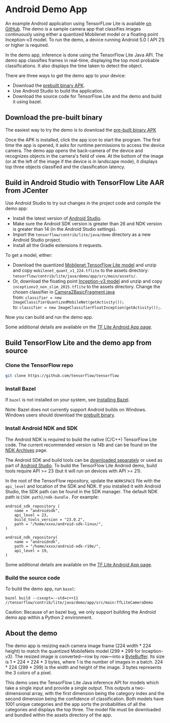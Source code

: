 # Android Demo App

An example Android application using TensorFLow Lite is available
[on GitHub](https://github.com/tensorflow/tensorflow/tree/master/tensorflow/contrib/lite/java/demo/app).
The demo is a sample camera app that classifies images continuously
using either a quantized Mobilenet model or a floating point Inception-v3 model.
To run the demo, a device running Android 5.0 ( API 21) or higher is required.

In the demo app, inference is done using the TensorFlow Lite Java API. The demo
app classifies frames in real-time, displaying the top most probable
classifications. It also displays the time taken to detect the object.

There are three ways to get the demo app to your device:

* Download the [prebuilt binary APK](http://download.tensorflow.org/deps/tflite/TfLiteCameraDemo.apk).
* Use Android Studio to build the application.
* Download the source code for TensorFlow Lite and the demo and build it using
  bazel.


## Download the pre-built binary

The easiest way to try the demo is to download the
[pre-built binary APK](https://storage.googleapis.com/download.tensorflow.org/deps/tflite/TfLiteCameraDemo.apk)

Once the APK is installed, click the app icon to start the program. The first
time the app is opened, it asks for runtime permissions to access the device
camera. The demo app opens the back-camera of the device and recognizes objects
in the camera's field of view. At the bottom of the image (or at the left
of the image if the device is in landscape mode), it displays top three objects
classified and the classification latency.


## Build in Android Studio with TensorFlow Lite AAR from JCenter

Use Android Studio to try out changes in the project code and compile the demo
app:

* Install the latest version of
  [Android Studio](https://developer.android.com/studio/index.html).
* Make sure the Android SDK version is greater than 26 and NDK version is greater
  than 14 (in the Android Studio settings).
* Import the `tensorflow/contrib/lite/java/demo` directory as a new
  Android Studio project.
* Install all the Gradle extensions it requests.

To get a model, either:

* Download the quantized [Mobilenet TensorFlow Lite model](https://storage.googleapis.com/download.tensorflow.org/models/tflite/mobilenet_v1_224_android_quant_2017_11_08.zip)
  and unzip and copy `mobilenet_quant_v1_224.tflite` to the assets directory:
  `tensorflow/contrib/lite/java/demo/app/src/main/assets/`.
* Or, download the floating point [Inception-v3 model](https://storage.googleapis.com/download.tensorflow.org/models/tflite/inception_v3_slim_2016_android_2017_11_10.zip)
  and unzip and copy `inceptionv3_non_slim_2015.tflite` to the assets
  directory. Change the chosen classifier in
  [Camera2BasicFragment.java](https://github.com/tensorflow/tensorflow/blob/master/tensorflow/contrib/lite/java/demo/app/src/main/java/com/example/android/tflitecamerademo/Camera2BasicFragment.java)<br>
  from: `classifier = new ImageClassifierQuantizedMobileNet(getActivity());`<br>
  to: `classifier = new ImageClassifierFloatInception(getActivity());`.

Now you can build and run the demo app.

Some additional details are available on the
[TF Lite Android App page](https://github.com/tensorflow/tensorflow/tree/master/tensorflow/contrib/lite/java/demo/README.md).


## Build TensorFlow Lite and the demo app from source

### Clone the TensorFlow repo

```sh
git clone https://github.com/tensorflow/tensorflow
```

### Install Bazel

If `bazel` is not installed on your system, see
[Installing Bazel](https://bazel.build/versions/master/docs/install.html).

Note: Bazel does not currently support Android builds on Windows. Windows users
should download the
[prebuilt binary](https://storage.googleapis.com/download.tensorflow.org/deps/tflite/TfLiteCameraDemo.apk).

### Install Android NDK and SDK

The Android NDK is required to build the native (C/C++) TensorFlow Lite code. The
current recommended version is *14b* and can be found on the
[NDK Archives](https://developer.android.com/ndk/downloads/older_releases.html#ndk-14b-downloads)
page.

The Android SDK and build tools can be
[downloaded separately](https://developer.android.com/tools/revisions/build-tools.html)
or used as part of
[Android Studio](https://developer.android.com/studio/index.html). To build the
TensorFlow Lite Android demo, build tools require API >= 23 (but it will run on
devices with API >= 21).

In the root of the TensorFlow repository, update the `WORKSPACE` file with the
`api_level` and location of the SDK and NDK. If you installed it with
Android Studio, the SDK path can be found in the SDK manager. The default NDK
path is:`{SDK path}/ndk-bundle.` For example:

```
android_sdk_repository (
    name = "androidsdk",
    api_level = 23,
    build_tools_version = "23.0.2",
    path = "/home/xxxx/android-sdk-linux/",
)

android_ndk_repository(
    name = "androidndk",
    path = "/home/xxxx/android-ndk-r10e/",
    api_level = 19,
)
```

Some additional details are available on the
[TF Lite Android App page](https://github.com/tensorflow/tensorflow/tree/master/tensorflow/contrib/lite/java/demo/README.md).

### Build the source code

To build the demo app, run `bazel`:

```
bazel build --cxxopt=--std=c++11 //tensorflow/contrib/lite/java/demo/app/src/main:TfLiteCameraDemo
```

Caution: Because of an bazel bug, we only support building the Android demo app
within a Python 2 environment.


## About the demo

The demo app is resizing each camera image frame (224 width * 224 height) to
match the quantized MobileNets model (299 * 299 for Inception-v3). The resized
image is converted—row by row—into a
[ByteBuffer](https://developer.android.com/reference/java/nio/ByteBuffer.html).
Its size is  1 * 224 * 224 * 3 bytes, where 1 is the number of images in a batch.
224 * 224 (299 * 299) is the width and height of the image. 3 bytes represents
the 3 colors of a pixel.

This demo uses the TensorFlow Lite Java inference API
for models which take a single input and provide a single output. This outputs a
two-dimensional array, with the first dimension being the category index and the
second dimension being the confidence of classification. Both models have 1001
unique categories and the app sorts the probabilities of all the categories and
displays the top three. The model file must be downloaded and bundled within the
assets directory of the app.
